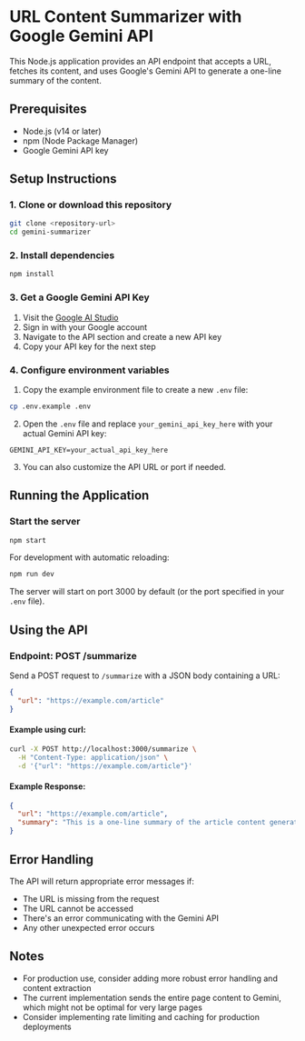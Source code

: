 # URL Content Summarizer with Google Gemini API

This Node.js application provides an API endpoint that accepts a URL, fetches its content, and uses Google's Gemini API to generate a one-line summary of the content.

## Prerequisites

- Node.js (v14 or later)
- npm (Node Package Manager)
- Google Gemini API key

## Setup Instructions

### 1. Clone or download this repository

```bash
git clone <repository-url>
cd gemini-summarizer
```

### 2. Install dependencies

```bash
npm install
```

### 3. Get a Google Gemini API Key

1. Visit the [Google AI Studio](https://ai.google.dev/)
2. Sign in with your Google account
3. Navigate to the API section and create a new API key
4. Copy your API key for the next step

### 4. Configure environment variables

1. Copy the example environment file to create a new `.env` file:

```bash
cp .env.example .env
```

2. Open the `.env` file and replace `your_gemini_api_key_here` with your actual Gemini API key:

```
GEMINI_API_KEY=your_actual_api_key_here
```

3. You can also customize the API URL or port if needed.

## Running the Application

### Start the server

```bash
npm start
```

For development with automatic reloading:

```bash
npm run dev
```

The server will start on port 3000 by default (or the port specified in your `.env` file).

## Using the API

### Endpoint: POST /summarize

Send a POST request to `/summarize` with a JSON body containing a URL:

```json
{
  "url": "https://example.com/article"
}
```

#### Example using curl:

```bash
curl -X POST http://localhost:3000/summarize \
  -H "Content-Type: application/json" \
  -d '{"url": "https://example.com/article"}'
```

#### Example Response:

```json
{
  "url": "https://example.com/article",
  "summary": "This is a one-line summary of the article content generated by Gemini API."
}
```

## Error Handling

The API will return appropriate error messages if:
- The URL is missing from the request
- The URL cannot be accessed
- There's an error communicating with the Gemini API
- Any other unexpected error occurs

## Notes

- For production use, consider adding more robust error handling and content extraction
- The current implementation sends the entire page content to Gemini, which might not be optimal for very large pages
- Consider implementing rate limiting and caching for production deployments
